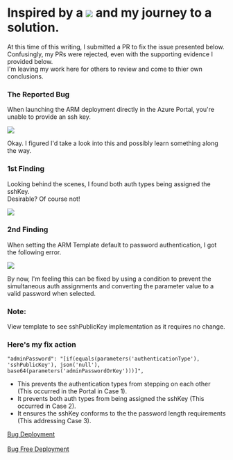 
# Inspired by a <img src="https://github.com/marlonsingleton/simple-Azure-linuxVM-bug-free/blob/master/bug.jpg"/> and my journey to a solution.

At this time of this writing, I submitted a PR to fix the issue presented below.<br /> 
Confusingly, my PRs were rejected, even with the supporting evidence I provided below.<br />
I'm leaving my work here for others to review and come to thier own conclusions.

### The Reported Bug
When launching the ARM deployment directly in the Azure Portal, you're unable to provide an ssh key.

<img src="https://github.com/marlonsingleton/simple-Azure-linuxVM-bug-free/blob/master/portalbug.jpg"/>

Okay. I figured I'd take a look into this and possibly learn something along the way.

### 1st Finding
Looking behind the scenes, I found both auth types being assigned the sshKey. <br /> Desirable? Of course not!

<img src="https://github.com/marlonsingleton/simple-Azure-linuxVM-bug-free/blob/master/2authsAssignedsshKey.jpg"/>

### 2nd Finding
When setting the ARM Template default to password authentication, I got the following error.

<img src="https://github.com/marlonsingleton/simple-Azure-linuxVM-bug-free/blob/master/Failed_withPasswordAuthSet.jpg"/>

By now, I'm feeling this can be fixed by using a condition to prevent the simultaneous auth assignments and converting the parameter value to a valid password when selected. 
### Note: 
View template to see sshPublicKey implementation as it requires no change.

### Here's my fix action
```
"adminPassword": "[if(equals(parameters('authenticationType'), 'sshPublicKey'), json('null'), base64(parameters('adminPasswordOrKey')))]",
```

- This prevents the authentication types from stepping on each other (This occurred in the Portal in Case 1).
- It prevents both auth types from being assigned the sshKey (This occurred in Case 2).
- It ensures the sshKey conforms to the the password length requirements (This addressing Case 3).

<a href="https://portal.azure.com/#create/Microsoft.Template/uri/https%3A%2F%2Fraw.githubusercontent.com%2Fmarlonsingleton%2Fazure-simple-linuxVM-bug-free%2Fmaster%2FazuredeployBug.json" target="_blank">Bug Deployment</a> <br />  
<a href="https://portal.azure.com/#create/Microsoft.Template/uri/https%3A%2F%2Fraw.githubusercontent.com%2Fmarlonsingleton%2Fazure-simple-linuxVM-bug-free%2Fmaster%2Fazuredeploy.json" target="_blank">Bug Free Deployment</a>


